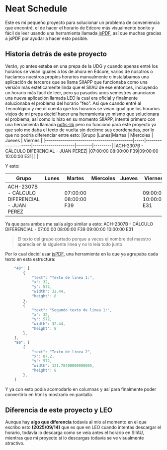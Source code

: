 # Neat Schedule

Este es mi pequeño proyecto para solucionar un problema de conveniencia que encontré, el de hacer el horario de Edcore más visualmente bonito y fácil de leer usando una herramienta llamada [jsPDF](https://www.npmjs.com/package/jspdf), así que muchas gracias a jsPDF por ayudar a hacer esto posible. 
## Historia detrás de este proyecto
Verán, yo antes estaba en una prepa de la UDG y cuando apenas entré los horarios se veían iguales a los de ahora en Edcore, varios de nosotros o hacíamos nuestros propios horarios manualmente o instalábamos una aplicación de terceros que se llama SIIAPP que funcionaba como una versión más estéticamente linda que el SIIAU de ese entonces, incluyendo un horario más fácil de leer, pero ya pasados unos semestres anunciaron una nueva aplicación llamada LEO la cual era oficial y finalmente solucionaba el problema del horario "feo". Así que cuando entré al Tecnológico y me di cuenta que los horarios se veían igual que los horarios viejos de mi prepa decidí hacer una herramienta yo mismo que solucionara el problema, así como lo hizo en su momento SIIAPP, intenté primero con una herramienta llamada [pdfjs-lib](https://www.npmjs.com/package/pdfjs-lib) pero no funcionó para este proyecto ya que solo me daba el texto de vuelta sin decirme sus coordenadas, por lo que no podría diferenciar entre esto:
|Grupo                                       |Lunes|Martes               | Miercoles           | Jueves | Viernes |
|--------------------------------------------|-----|---------------------|---------------------|--------|---------|
|ACH-2307B - CÁLCULO DIFERENCIAL - JUAN PEREZ|     |07:00:00 08:00:00 F39|09:00:00 10:00:00 E31|        |  |

Y esto:

|Grupo                                       |Lunes|Martes           |Miercoles| Jueves | Viernes |
|--------------------------------------------|-----|-----------------|---------|--------|---------|
|ACH-2307B - CÁLCULO DIFERENCIAL - JUAN PEREZ| |07:00:00 08:00:00 F39|         |        |09:00:00 10:00:00 E31|

Ya que para ambos me salía algo similar a esto:
ACH-2307B - CÁLCULO DIFERENCIAL - 07:00:00 08:00:00 F39 09:00:00 10:00:00 E31

> El texto del grupo cortado porque a veces el nombre del maestro
> aparecía en la siguiente linea y no lo leía todo junto

Por lo cual decidí usar [jsPDF](https://www.npmjs.com/package/jspdf), una herramienta en la que ya agrupaba cada texto en esta estructura:
```javascript
    "40": [
        {
            "text": "Texto de linea 1:",
            "x": 32,
            "y": 572,
            "width": 32.44,
            "height": 8
        },
        {
            "text": "Segundo texto de linea 1:",
            "x": 32,
            "y": 572,
            "width": 32.44,
            "height": 8
        },
    ],
    "80": [
        {
            "text": "Texto de linea 2",
            "x": 87.2,
            "y": 572,
            "width": 121.78400000000005,
            "height": 8
        },
    ]
```

Y ya con esto podía acomodarlo en columnas y así para finalmente poder convertirlo en html y mostrarlo en pantalla.
## Diferencia de este proyecto y LEO
Aunque hay **algo que diferencía** todavía al mío al momento en el que escribo esto **(2025/09/14)** que es que en LEO cuando intentas descargar el horario, todavía lo descarga como se veía antes el horario en SIIAU, mientras que mi proyecto si lo descargas todavía se ve visualmente atractivo.
